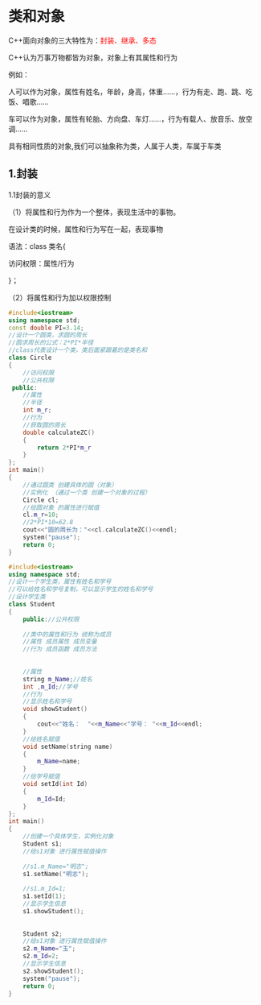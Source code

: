 # 类和对象

C++面向对象的三大特性为：<font color=red>封装、继承、多态</font>

C++认为万事万物都皆为对象，对象上有其属性和行为

例如：

人可以作为对象，属性有姓名，年龄，身高，体重……，行为有走、跑、跳、吃饭、唱歌……

车可以作为对象，属性有轮胎、方向盘、车灯……，行为有载人、放音乐、放空调……

具有相同性质的对象,我们可以抽象称为类，人属于人类，车属于车类

## 1.封装

1.1封装的意义

（1）将属性和行为作为一个整体，表现生活中的事物。

在设计类的时候，属性和行为写在一起，表现事物

语法：class 类名{

访问权限：属性/行为

}；

（2）将属性和行为加以权限控制



```c++
#include<iostream>
using namespace std;
const double PI=3.14;
//设计一个圆类，求圆的周长
//圆求周长的公式：2*PI*半径
//class代表设计一个类，类后面紧跟着的是类名和
class Circle
{
    //访问权限
    //公共权限
 public:
    //属性
    //半径
    int m_r;
    //行为
    //获取圆的周长
    double calculateZC()  
    {
        return 2*PI*m_r 
    }
};
int main()
{
    //通过圆类 创建具体的圆（对象）
    //实例化 （通过一个类 创建一个对象的过程）
    Circle cl;
    //给圆对象 的属性进行赋值
    cl.m_r=10;
    //2*PI*10=62.8
    cout<<"圆的周长为："<<cl.calculateZC()<<endl;
    system("pause");
    return 0;
}
```

```c++
#include<iostream>
using namespace std;
//设计一个学生类，属性有姓名和学号
//可以给姓名和学号复制，可以显示学生的姓名和学号
//设计学生类
class Student
{
    public://公共权限
    
    //类中的属性和行为 统称为成员
    //属性 成员属性 成员变量
    //行为 成员函数 成员方法
    
    
    //属性
    string m_Name;//姓名
    int ,m_Id;//学号
    //行为
    //显示姓名和学号
    void showStudent()
    {
        cout<<"姓名：  "<<m_Name<<"学号： "<<m_Id<<endl;
    }
    //给姓名赋值
    void setName(string name)
    {
        m_Name=name;
    }
    //给学号赋值
    void setId(int Id)
    {
        m_Id=Id;
    }
};
int main()
{
    //创建一个具体学生，实例化对象
    Student s1;
    //给s1对象 进行属性赋值操作
    
    //s1.m_Name="明志";
    s1.setName("明志");
    
    //s1.m_Id=1;
    s1.setId(1);
    //显示学生信息
    s1.showStudent();
    
    
    Student s2;
    //给s1对象 进行属性赋值操作
    s2.m_Name="玉";
    s2.m_Id=2;
    //显示学生信息
    s2.showStudent();
    system("pause");
    return 0;
}
```

